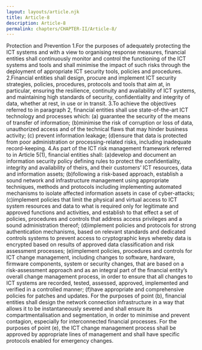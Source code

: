 ```yaml
---
layout: layouts/article.njk
title: Article-8
description: Article-8
permalink: chapters/CHAPTER-II/Article-8/
---
```

Protection and Prevention 
1.For the purposes of adequately protecting the ICT systems and with a view to organising response measures, financial entities shall continuously monitor and control the functioning of the ICT systems and tools and shall minimise the impact of such risks through the deployment of appropriate ICT security tools, policies and procedures. 
2.Financial entities shall design, procure and implement ICT security strategies, policies, procedures, protocols and tools that aim at, in particular, ensuring the resilience, continuity and availability of ICT systems, and maintaining high standards of security, confidentiality and integrity of data, whether at rest, in use or in transit.
3.To achieve the objectives referred to in paragraph 2, financial entities shall use state-of-the-art ICT technology and processes which:
(a) guarantee the security of the means of transfer of information;
(b)minimise the risk of corruption or loss of data, unauthorized access and of the technical flaws that may hinder business activity;
(c) prevent information leakage;
(d)ensure that data is protected from poor administration or processing-related risks, including inadequate record-keeping. 
4.As part of the ICT risk management framework referred to in Article 5(1), financial entities shall: 
(a)develop and document an information security policy defining rules to protect the confidentiality, integrity and availability of theirs, and their customers’ ICT resources, data and information assets; 
(b)following a risk-based approach, establish a sound network and infrastructure management using appropriate techniques, methods and protocols including implementing automated mechanisms to isolate affected information assets in case of cyber-attacks;
(c)implement policies that limit the physical and virtual access to ICT system resources and data to what is required only for legitimate and approved functions and activities, and establish to that effect a set of policies, procedures and controls that address access privileges and a sound administration thereof; 
(d)implement policies and protocols for strong authentication mechanisms, based on relevant standards and dedicated controls systems to prevent access to cryptographic keys whereby data is encrypted based on results of approved data classification and risk assessment processes;
(e)implement policies, procedures and controls for ICT change management, including changes to software, hardware, firmware components, system or security changes, that are based on a risk-assessment approach and as an integral part of the financial entity’s overall change management process, in order to ensure that all changes to ICT systems are recorded, tested, assessed, approved, implemented and verified in a controlled manner; 
(f)have appropriate and comprehensive policies for patches and updates. 
For the purposes of point (b), financial entities shall design the network connection infrastructure in a way that allows it to be instantaneously severed and shall ensure its compartmentalisation and segmentation, in order to minimise and prevent contagion, especially for interconnected financial processes.
For the purposes of point (e), the ICT change management process shall be approved by appropriate lines of management and shall have specific protocols enabled for emergency changes. 

